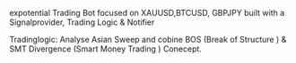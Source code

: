 expotential Trading Bot focused on XAUUSD,BTCUSD, GBPJPY
built with a Signalprovider, Trading Logic & Notifier 


Tradinglogic: 
Analyse Asian Sweep and cobine 
BOS (Break of Structure ) & SMT Divergence (Smart Money Trading ) Conecept.
